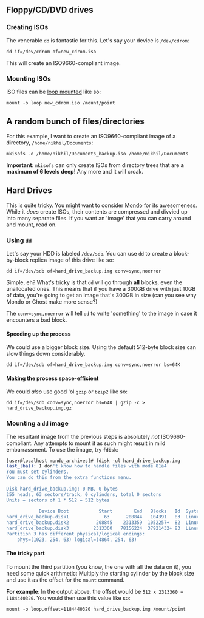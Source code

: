 Floppy/CD/DVD drives
--------------------

### Creating ISOs

The venerable `dd` is fantastic for this. Let's say your device is `/dev/cdrom`:

    dd if=/dev/cdrom of=new_cdrom.iso

This will create an ISO9660-compliant image.

### Mounting ISOs

ISO files can be [loop
mounted](http://en.wikipedia.org/wiki/Loop_device) like so:

    mount -o loop new_cdrom.iso /mount/point

A random bunch of files/directories
-----------------------------------

For this example, I want to create an ISO9660-compliant image of a
directory, `/home/nikhil/Documents`:

    mkisofs -o /home/nikhil/Documents_backup.iso /home/nikhil/Documents

**Important**: `mkisofs` can only create ISOs from directory trees that 
are **a maximum of 6 levels deep**! Any more and it will croak.

Hard Drives
-----------

This is quite tricky. You might want to consider
[Mondo](http://www.mondorescue.org/) for its awesomeness. While it
*does* create ISOs, their contents are compressed and divvied up into
many separate files. If you want an 'image' that you can carry around
and mount, read on.

### Using `dd`

Let's say your HDD is labeled `/dev/sdb`. You can use `dd` to create a
block-by-block replica image of this drive like so:

    dd if=/dev/sdb of=hard_drive_backup.img conv=sync,noerror

Simple, eh? What's tricky is that `dd` will go through **all** blocks,
even the unallocated ones. This means that if you have a 300GB drive
with just 10GB of data, you're going to get an image that's 300GB in
size (can you see why Mondo or Ghost make more sense?)

The `conv=sync,noerror` will tell `dd` to write 'something' to the image
in case it encounters a bad block.

#### Speeding up the process

We could use a bigger block size. Using the default 512-byte block size
can slow things down considerably.

    dd if=/dev/sdb of=hard_drive_backup.img conv=sync,noerror bs=64K

#### Making the process space-efficient

We could *also* use good 'ol `gzip` or `bzip2` like so:

    dd if=/dev/sdb conv=sync,noerror bs=64K | gzip -c > hard_drive_backup.img.gz

### Mounting a `dd` image

The resultant image from the previous steps is absolutely *not*
ISO9660-compliant. Any attempts to mount it as such might result in mild
embarrassment. To use the image, try `fdisk`:

```bash
[user@localhost mondo_archives]# fdisk -ul hard_drive_backup.img  
last_lba(): I don't know how to handle files with mode 81a4  
You must set cylinders.  
You can do this from the extra functions menu.  
  
Disk hard_drive_backup.img: 0 MB, 0 bytes  
255 heads, 63 sectors/track, 0 cylinders, total 0 sectors  
Units = sectors of 1 * 512 = 512 bytes  
   
            Device Boot           Start        End   Blocks   Id  System  
hard_drive_backup.disk1             63      208844   104391   83  Linux  
hard_drive_backup.disk2          208845    2313359  1052257+  82  Linux swap / Solaris  
hard_drive_backup.disk3         2313360   78156224  37921432+ 83  Linux  
Partition 3 has different physical/logical endings:  
    phys=(1023, 254, 63) logical=(4864, 254, 63)
```

#### The tricky part

To mount the third partition (you know, the one with all the data on
it), you need some quick arithmetic: Multiply the starting cylinder by
the block size and use it as the offset for the `mount` command.

**For example**: In the output above, the offset would be
`512 x 2313360 = 1184440320`. You would then use this value like so:

    mount -o loop,offset=1184440320 hard_drive_backup.img /mount/point
